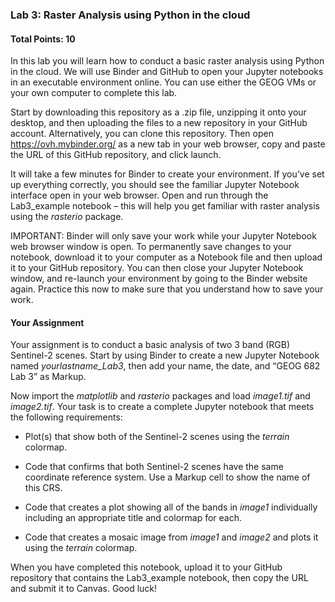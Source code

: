 ### Lab 3: Raster Analysis using Python in the cloud

#### Total Points: 10

In this lab you will learn how to conduct a basic raster analysis using Python in the cloud.  We will use Binder and GitHub to open your Jupyter notebooks in an executable environment online. You can use either the GEOG VMs or your own computer to complete this lab.

Start by downloading this repository as a .zip file, unzipping it onto your desktop, and then uploading the files to a new repository in your GitHub account. Alternatively, you can clone this repository. Then open https://ovh.mybinder.org/ as a new tab in your web browser, copy and paste the URL of this GitHub repository, and click launch.

It will take a few minutes for Binder to create your environment.  If you’ve set up everything correctly, you should see the familiar Jupyter Notebook interface open in your web browser. Open and run through the Lab3_example notebook – this will help you get familiar with raster analysis using the *rasterio* package.

IMPORTANT: Binder will only save your work while your Jupyter Notebook web browser window is open.  To permanently save changes to your notebook, download it to your computer as a Notebook file and then upload it to your GitHub repository.  You can then close your Jupyter Notebook window, and re-launch your environment by going to the Binder website again.  Practice this now to make sure that you understand how to save your work. 


#### Your Assignment

Your assignment is to conduct a basic analysis of two 3 band (RGB) Sentinel-2 scenes. Start by using Binder to create a new Jupyter Notebook named *yourlastname_Lab3*, then add your name, the date, and “GEOG 682 Lab 3” as Markup.

Now import the *matplotlib* and *rasterio* packages and load *image1.tif* and *image2.tif*. Your task is to create a complete Jupyter notebook that meets the following requirements:

- Plot(s) that show both of the Sentinel-2 scenes using the *terrain* colormap. 

- Code that confirms that both Sentinel-2 scenes have the same coordinate reference system. Use a Markup cell to show the name of this CRS. 

- Code that creates a plot showing all of the bands in *image1* individually including an appropriate title and colormap for each. 

- Code that creates a mosaic image from *image1* and *image2* and plots it using the *terrain* colormap.



When you have completed this notebook, upload it to your GitHub repository that contains the Lab3_example notebook, then copy the URL and submit it to Canvas.  Good luck!
